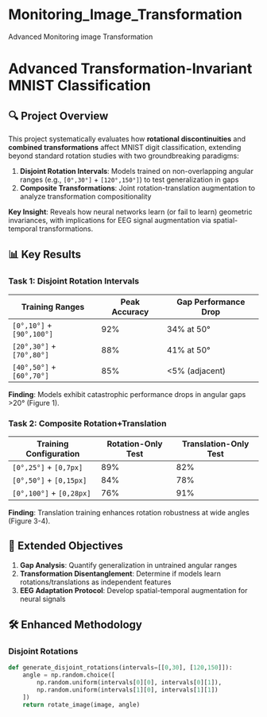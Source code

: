 # Monitoring_Image_Transformation
Advanced Monitoring image Transformation

# Advanced Transformation-Invariant MNIST Classification

## 🔍 Project Overview
This project systematically evaluates how **rotational discontinuities** and **combined transformations** affect MNIST digit classification, extending beyond standard rotation studies with two groundbreaking paradigms:

1. **Disjoint Rotation Intervals**: Models trained on non-overlapping angular ranges (e.g., `[0°,30°]` + `[120°,150°]`) to test generalization in gaps  
2. **Composite Transformations**: Joint rotation-translation augmentation to analyze transformation compositionality  

**Key Insight**: Reveals how neural networks learn (or fail to learn) geometric invariances, with implications for EEG signal augmentation via spatial-temporal transformations.

## 📊 Key Results
### Task 1: Disjoint Rotation Intervals
| Training Ranges          | Peak Accuracy | Gap Performance Drop |
|--------------------------|---------------|----------------------|
| `[0°,10°]` + `[90°,100°]` | 92%           | 34% at 50°           |
| `[20°,30°]` + `[70°,80°]` | 88%           | 41% at 50°           |
| `[40°,50°]` + `[60°,70°]` | 85%           | <5% (adjacent)       |

**Finding**: Models exhibit catastrophic performance drops in angular gaps >20° (Figure 1).

### Task 2: Composite Rotation+Translation
| Training Configuration          | Rotation-Only Test | Translation-Only Test |
|---------------------------------|--------------------|-----------------------|
| `[0°,25°]` + `[0,7px]`         | 89%                | 82%                   |
| `[0°,50°]` + `[0,15px]`        | 84%                | 78%                   |
| `[0°,100°]` + `[0,28px]`       | 76%                | 91%                   |

**Finding**: Translation training enhances rotation robustness at wide angles (Figure 3-4).

## 🎯 Extended Objectives
1. **Gap Analysis**: Quantify generalization in untrained angular ranges
2. **Transformation Disentanglement**: Determine if models learn rotations/translations as independent features
3. **EEG Adaptation Protocol**: Develop spatial-temporal augmentation for neural signals

## 🛠️ Enhanced Methodology
### Disjoint Rotations
```python
def generate_disjoint_rotations(intervals=[[0,30], [120,150]]):
    angle = np.random.choice([
        np.random.uniform(intervals[0][0], intervals[0][1]),
        np.random.uniform(intervals[1][0], intervals[1][1])
    ])
    return rotate_image(image, angle)
